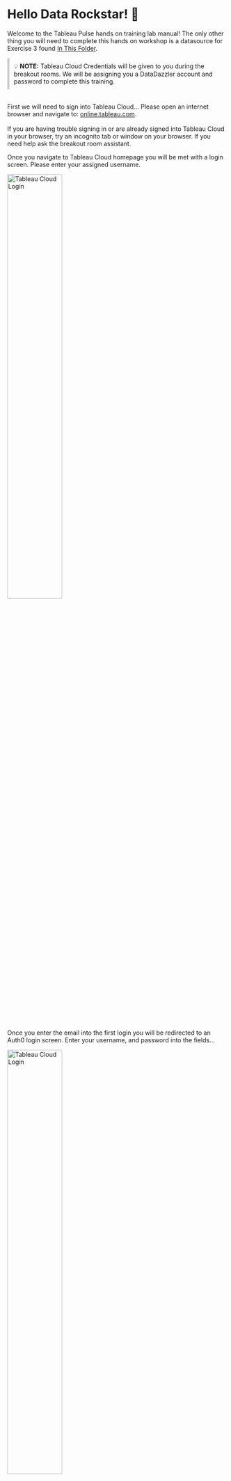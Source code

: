 # Hello Data Rockstar! 🌟

Welcome to the Tableau Pulse hands on training lab manual! The only other thing you will need to complete this hands on workshop is a datasource for Exercise 3 found [In This Folder](https://github.com/JtabZ/HOTPulse/tree/main/Exercise%203%20Data%20Sources).

<div style="background-color: #; padding: 10px; border-left: 5px solid #ccc;">
  💡 <strong>NOTE:</strong> Tableau Cloud Credentials will be given to you during the breakout rooms.  We will be assigning you a DataDazzler account and password to complete this training.
</div>
<br>

First we will need to sign into Tableau Cloud... Please open an internet browser and navigate to: [online.tableau.com](https://online.tableau.com). 
<br>
<br>
If you are having trouble signing in or are already signed into Tableau Cloud in your browser, try an incognito tab or window on your browser.  If you need help ask the breakout room assistant.


Once you navigate to Tableau Cloud homepage you will be met with a login screen. Please enter your assigned username. 
<p align="left">
  <img src="https://i.ibb.co/JpMqY7g/tabcloudlogin2.png" alt="Tableau Cloud Login" width="50%" />
</p>

Once you enter the email into the first login you will be redirected to an Auth0 login screen.  Enter your username, and password into the fields...
<p align="left">
  <img src="https://i.ibb.co/8xm0gTb/auth0login.png" alt="Tableau Cloud Login" width="50%" />
</p>

Once done click continue and you will be signed into Tableau Cloud and you are ready for Exercise 1.  


<br>

# Exercise 1: Scavenger Hunt

## Background

As an emerging artist you have been focusing all of your energy into your passion and aspirations of playing in front of the largest crowds, preferably at **Data Fest**. However, it’s been a lot of time and effort trying to gain attention and visibility. One big area of mystery is who your fanbase is and what they’re resonating with. You decide to leverage **Tableau Pulse**. Pulse will help you make sense of the streaming data, social media engagement, and demographic data to set the foundation for data-driven decision making.

## Objective

Explore your artist metrics through **Tableau Pulse** to discover who your fans are and what resonates with them. Your findings will help shape your future marketing and engagement strategies.

## Instructions
Follow the following clues and uncover the answers using Tableau Pulse metrics. There are hints there if you need assistance. Be sure to take note of your answers to the Clues... We will be going over the answers! 

<details>
  <summary>💡 Exercise Hint</summary>
  <p>There are additional clues <strong>bolded</strong> within the clue itself!</p>
</details>

Open **Tableau Pulse** once logged in.  Find and Click on **Tableau Pulse** in the main menu.
    <p align="Left">
  <img src="https://i.ibb.co/FY5dr0C/pulsehomepage.jpg" alt="Tableau Cloud Login" width="40%" />
</p>

Follow the clues provided below and use **Tableau Pulse** to uncover the answers. Keep track of your answers.

<p align="Left">
  <img src="https://i.ibb.co/TP4PHJD/metricanatomy.png" alt="Tableau Cloud Login" width="100%" />
</p>

### Clue 1: Kickoff to Fan Engagement

Where fans gather, the stars align. Begin where conversations ignite. **Find the date** when the spotlight began to shine and **streams** began to soar. 

<details>
  <summary>💡 <strong>HINT 1</strong></summary>
  <p>Click on the <strong>Streams</strong> metric and scroll to the <strong>Sparkline</strong> to observe when a spike occurs. </p>
</details>
  <details>
  <summary>💡 <strong>HINT 2</strong></summary>
  <p>You can hover over the <strong>Sparkline</strong> to get the date information.
</details>

### Clue 2: Rhythms of Streaming Success

Streaming notes fill the air, from calm **streams** to tidal waves. Locate the metric where data unveils highs and lows. <strong>Which song made the numbers rave?</strong>

<details>
  <summary><strong>💡 HINT 1</strong></summary>
  <p>Click on the <strong>Streams</strong> metric </p>
</details>
  <details>
  <summary>💡 <strong>HINT 2</strong></summary>
  <p>Toggle to the <strong>Breakdown</strong> view OR utilize the <strong>Ask button</strong> in the <strong>Questions section</strong> and type in “Which Song Title has high Streams?” <strong>Ask button</strong> and ask “Does Streams have a new trend?”</p>
  <img src="https://i.ibb.co/7JbdTB9/askbutton.png" alt="Tableau Cloud Login" width="10%" />  <strong>OR</strong>
  <img src="https://i.ibb.co/pW0yk3z/breakdownbutton.png" alt="Tableau Cloud Login" width="40%" />
</details>

### Clue 3: Fanbase Footprint

Fans tune in from far and near, **growing your audience** day by day. From coast to coast, they hold you in their hearts so dear. Discover which **listener location** drums to the beat so you know which show you need to repeat.

<details>
  <summary><strong>💡 HINT 1</strong></summary>
  <p>Which <strong>Listener Location</strong> (State) has the most <strong>Audience Growth</strong>? </p>
</details>
  <details>
  <summary><strong>💡 HINT 2</strong></summary>
  <p>Toggle to the <strong>Breakdown</strong> view</p>
  <img src="https://i.ibb.co/pW0yk3z/breakdownbutton.png" alt="Tableau Cloud Login" width="40%" />
</details>

### Clue 4: Social Media Symphony

Across platforms wide, where do voices echo most? Seek the visual chorus of **number of likes** and **number of shares'** host. Which **Platform** holds the crown, where fans' interactions boast? *(Hint: you need to follow **two** Pulse metrics)*

<details>
  <summary><strong>💡 HINT 1</strong></summary>
  <p>Return the <strong>Pulse homepage</strong> and use the <strong>Search Bar</strong> (top right of screen) OR toggle to <strong>Browse Metrics</strong>. The two metrics are: <strong>Number of Likes</strong> and <strong>Number of Shares</strong></p>
  <img src="https://i.ibb.co/6DSG3yn/searchclick.jpg" alt="Tableau Cloud Login" width="60%" /> </br>
  <strong>OR</strong></br>
  <img src="https://i.ibb.co/nP90dQv/BROWSeclick.jpg" alt="Tableau Cloud Login" width="60%" />
</details>
  <details>
  <summary><strong>💡 HINT 2</strong></summary>
  <p>On each <strong>Metric</strong> page, utilize the <strong>Breakdown</strong> view to find the top <strong>Platform</strong></p>
  <img src="https://i.ibb.co/pW0yk3z/breakdownbutton.png" alt="Tableau Cloud Login" width="40%" />
</details>

### Clue 5: Trendsetter Tunes

Trendsetters tune the public’s ear, making hits appear. Enter **Influencer Engagement** and bring your findings here. What are the **first two words** of the **Content** post influencers pushed, making its climb clear?

<details>
  <summary><strong>💡 HINT 1</strong></summary>
  <p>Return the <strong>Pulse homepage</strong> and use the <strong>Search Bar</strong> (top right of screen) OR toggle to <strong>Browse Metrics</strong> </p>
  <img src="https://i.ibb.co/6DSG3yn/searchclick.jpg" alt="Tableau Cloud Login" width="60%" /></br>
  <strong>OR</strong></br>
  <img src="https://i.ibb.co/nP90dQv/BROWSeclick.jpg" alt="Tableau Cloud Login" width="60%" />
</details>
  <details>
  <summary><strong>💡 HINT 2</strong></summary>
  <p>On the <strong>Metric</strong> page, utilize the <strong>Breakdown</strong> view to find the top <strong>Content</strong> post and subsequently the <strong> first two words.</strong></p>
  <img src="https://i.ibb.co/pW0yk3z/breakdownbutton.png" alt="Tableau Cloud Login" width="40%" />
</details>

<br>

**🎊 WOOOHOOO! You’ve completed the scavenger hunt!**
<br>

<p align="center" style="color: red; font-size: 20px;">
  <strong>🔴 STOP! You have completed the exercise.</strong>
</p>
<p align="center">
  <strong>Please check out the bonus content or wait for the next exercise:</strong>
</p>

### BONUS: Curtain Call

- Summarize your findings and provide insights on how they can impact your strategy moving forward.

<br><br>

# Exercise 2: Create and Curate Pulse Metrics

### Important
This exercise cannot be completed until presenters have moved on past exercise 1.

## 🎵 Step into the Studio
Imagine stepping into the role of a visionary Music Producer, tasked with the thrilling challenge of crafting a groundbreaking EP alongside an Emerging Artist. In this bustling music industry, your mission is to create a unique sound that cuts through the noise and captures the hearts of listeners worldwide.

With **Tableau Pulse** at your fingertips, you have the power to dive deep into data-driven insights that inform every beat and note of your production. This isn't just about making music—it's about sculpting a sonic masterpiece that resonates on a personal level with your audience. You will:

Embrace your new role, harness the data, and start making musical metrics!


## Quick Recap and Setup
- **We are giong to be Creating a new Pulse Metric** from a published Datasource on Tableau Cloud.
- **We will be working from an already published datasource**: It wil be named the same as your username (DataDazzler[x])
- **The Data Source we will be using is in that folder**: it will be named Music Production Details_[Your Username]


## Steps to Create New Pulse Metric Definitions

  - If you aren't already in Tableau Pulse, Click into **Tableau Pulse**.
  <p align="left">
  <img src="https://i.ibb.co/qn9VQ4B/datasourcecheck-V2.jpg" alt="Tableau Cloud Login" width="75%" />
</p>

1. **Create a New Metric Definition**
   - Click on “New Metric Definition”.
     <p align="left">
  <img src="https://i.ibb.co/CV850vd/CREATEMETRICdefinition.jpg" alt="Tableau Cloud Login" width="100%" />
</p>

<div style="background-color: #; padding: 10px; border-left: 5px solid #ccc;">
  💡 <strong>NOTE:</strong> If you can not see the blue "New Metric Definition" button, try refreshing the page.  You will not be able to create a new metric definition until the presenters change your permissions on the Tableau Site.  If the button is still not showing up, you may need to change the zoom level of the browser window.  
</div>
  

   - Select the datasource from step 1b, search if needed.
        <p align="left">
  <img src="https://i.ibb.co/2hSWZjn/musicproductiongrab.jpg" alt="Tableau Cloud Login" width="100%" />
</p>

   - **Metric Definition Setup**:
     - **Name**: Spend
     - **Description**: The running total production spend across all artists.
     - **Value**: Spend
     - **Aggregation**: Sum
     - **Show Sparkline values to date as**: Running total
     - **Time dimension**: Date
     - **Compared to**: Leave as is
     - **Adjustable metrics filters**: Add all options, in order: Artist Name, Campaign Type, Genre, Geographical Location, Listener Age Group, Listener Gender, Song Name
     - **Optional**: Change the "Number Format" to 'Currency'

<table width="100%" cellpadding="0" cellspacing="0">
    <tr>
        <td style="width: 50%; padding-right: 5px;">
            <img src="https://i.ibb.co/YZ3VWy6/metriccreate.png" alt="Tableau Cloud Login" width="100%" />
        </td>
        <td style="width: 50%; padding-left: 5px;">
            <img src="https://i.ibb.co/X7YSQXJ/Metriccreate2.png" alt="Tableau Cloud Login" width="100%" />
        </td>
    </tr>
</table>

   - Click into the “Insights” tab.
        <p align="left">
  <img src="https://i.ibb.co/N7dmSDm/insights.jpg" alt="Tableau Cloud Login" width="50%" />
</p>

   - Change the option for ‘Value going up’ to “Unfavorable”.
        <p align="left">
  <img src="https://i.ibb.co/XC2V0FD/insights45.jpg" alt="Tableau Cloud Login" width="35%" />
</p>

   - Note Insight Types. If you would like to learn more about the insight types hover over the 'i' icon or visit our informational page on [Insight Types](https://help.tableau.com/current/api/rest_api/en-us/REST/rest_api_ref_pulse.htm#insight-types)
        <p align="left">
  <img src="https://i.ibb.co/ZfFtY8J/insights-3.png" alt="Tableau Cloud Login" width="35%" />
</p>

   - Click on **Save Definition**.

<br>

1. **Follow, Adjust, and Ask**
   - 💡 **NOTE:** Some of the screenshots in the lab manual were taken at an earlier date, please note that the numbers, and dates in the screenshots may not match perfectly to what you see on your screen.  The click path and instructions will remain the same.

  - **Follow the Spend Metric**.
        <p align="left">
  <img src="https://i.ibb.co/prRsSjJ/follow.jpg" alt="Tableau Cloud Login" width="100%" />
</p>

   - Click **Breakdown**.
            <p align="left">
  <img src="https://i.ibb.co/54vWWKv/newbreakdown.jpg" alt="Tableau Cloud Login" width="100%" />
</p>

  - Notice the **listener age group** and analyze breakdown.
  - Click into **Genre** and analyze breakdown.
  - Click into **Geographical Location** and analyze breakdown.
   - **Ask Followup Questions**:
     - Click on “Which listener Age Group increased the most?” and take a look at the answer
            <p align="left">
  <img src="https://i.ibb.co/TW3zVNn/newquestion.jpg" alt="Tableau Cloud Login" width="90%" />
</p>

   - Click on “Which Geographical Location had low Spend?” and check out the answer.
     - 💡 **NOTE:** If you do not see the questions mentioned above, please try any similar followup question presented. The questions, and order of the questions are determined by adjustable metric filters.

   - Click on “ASK” and type “Is there a new trend?”
          <p align="left">
  <img src="https://i.ibb.co/SvTSBSN/newask.jpg" alt="Tableau Cloud Login" width="90%" />
</p>
  
   - Feel free to click on a few additional generated questions if you would like. Reflect on what you have learned about the metric you just created and let's move on to creating a related metric.
   - **Create a Related Metric**:
     - Scroll to top and click on Adjust.
            <p align="left">
  <img src="https://i.ibb.co/jHjtPwK/adjust.jpg" alt="Tableau Cloud Login" width="100%" />
</p>

   - Click on **Week to Date”** and change to **“Year to Date”**.
            <p align="left">
  <img src="https://i.ibb.co/qs9mVb7/adjust2.jpg" alt="Tableau Cloud Login" width="40%" />
</p>

   - Click **blue checkmark** to make the adjustment.
          <p align="left">
  <img src="https://i.ibb.co/MNGtq81/adjustclick.jpg" alt="Tableau Cloud Login" width="30%" />
</p>

   - Follow the new related metric you just created by clicking **"Follow"**.
          <p align="left">
  <img src="https://i.ibb.co/z4BJ0dk/followagain.jpg" alt="Tableau Cloud Login" width="100%" />
</p>

   - Click back to “followed metrics”.
          <p align="left">
  <img src="https://i.ibb.co/rs2nLJ6/backtometrics.jpg" alt="Tableau Cloud Login" width="75%" />
</p>

<br>
<p align="center" style="color: red; font-size: 20px;">
  <strong>🔴 STOP! You have completed the exercise.</strong>
</p>
<p align="center">
  <strong>Please check out the bonus content or wait for the next exercise:</strong>
</p>
<br>

## BONUS: Mastering the Mix
Create more metrics from the Music Production data source... Download counts, engagement rate, chart positions, playlist adds, reach, etc., can all have similar click paths with similar filters.

<br><br>
# Exercise 3: Publish Data Source and Pulse Metric

## 🎤 Welcome to Your New Gig as a Festival Planner!
You've rocked the music world by producing an EP, and now it's time to amp up your game as a Festival Planner! Dive into the vibrant and exhilarating world of music festivals, where you'll be the maestro behind the scenes. Armed with **Tableau Pulse**, you're set to masterfully coordinate sponsorship and ROI, handpick stellar artists, and craft marketing strategies that strike a chord with fans far and wide. 

## Publish a Data Source using Tableau Cloud
- The first thing you are going to need is to download the Datasource for upload.  
- You can [Download the Data Source Here](https://github.com/JtabZ/HOTPulse/tree/main/Exercise%203%20Data%20Sources) (if you have trouble accessing or downloading let your room assistant know and we will provide another link)
- Navigate back to **Tableau Cloud** from **Tableau Pulse**.
<p align="left">
  <img src="https://i.ibb.co/0MfXSQS/backtocloud23.jpg" alt="Tableau Cloud Login" width="75%" />
</p>

- Click **Explore**.
<p align="left">
  <img src="https://i.ibb.co/wgRNsKJ/clickexplore.jpg" alt="Tableau Cloud Login" width="20%" />
</p>

- Select **New > Published datasource**.
<p align="left">
  <img src="https://i.ibb.co/zZfDTQR/pubblisheddatasource45.jpg" alt="Tableau Cloud Login" width="75%" />
</p>

- Notice all the options for connectors.
- Click on **"Files" > "Upload from Computer"**
<p align="left">
  <img src="https://i.ibb.co/0CVQv5q/connecttodatawindow.jpg" alt="Tableau Cloud Login" width="100%" />
</p>

- Locate the Vendor Sponsor and ROI.csv file you downloaded to your computer.  You will very likely find it in the "Downloads" folder. Wait for the datasource to upload and wait for the preview.

- Click **File > Publish**.
    <p align="left">
  <img src="https://i.ibb.co/gZq3RCx/publish.jpg" alt="Tableau Cloud Login" width="40%" />
</p>

- Publish your data into your **DataDazzler Folder** > Carrot dropdown to **"Exercise 3"**. Keep the name "Vendor Sponsor and ROI". Press **Publish**
    <p align="left">
  <img src="https://i.ibb.co/mG0sDFC/publish2.jpg" alt="Tableau Cloud Login" width="40%" />
</p>

- After publishing click "Close"
- File > Close

## Create a Metric from The Data Source
- Click back into **Tableau Pulse**.
- Click **"New Metric"**.
    <p align="left">
  <img src="https://i.ibb.co/CV850vd/CREATEMETRICdefinition.jpg" alt="Tableau Cloud Login" width="100%" />
</p>

- Choose the **"Vendor Sponsor and ROI"** data source that you published into the Exercise 3 folder.
    <p align="left">
  <img src="https://i.ibb.co/s6289VS/selectdatasource2.jpg" alt="Tableau Cloud Login" width="75%" />
</p>

- Set up a new metric using what you learned from Exercise 2:
  - Choose a focus such as **Investment, ROI, or Sales/Engagement** 
  - Add filters of your choice.  Here is one recommendation:
    - **Name**: Investment
    - **Description**: The investment cost of Vendor or Sponsor
    - **Measure**: Investment
    - **Time Dimension**: Date
    - **Adjustable metric filters**: Sponsorship Focus Area, Sponsorship Type, Product Category, Vendor/Sponsor Name

<table width="100%" cellpadding="0" cellspacing="0">
    <tr>
        <td style="width: 50%; padding-right: 5px;">
            <img src="https://i.ibb.co/K7ZjfLr/exercise3-metricscreens.jpg" alt="Tableau Cloud Login" width="100%" />
        </td>
        <td style="width: 50%; padding-left: 5px;">
            <img src="https://i.ibb.co/h9FWbqq/exercise3-metricscreens2.jpg" alt="Tableau Cloud Login" width="100%" />
        </td>
    </tr>
</table>

-  Click on **Save Definition** to save your Investment Metric.
- 💡 **Important Note**: Be sure to **Follow** any of the metrics you create. Many others will also be creating metrics, so it could get crowded at the moment. Name metrics with your initials to keep them organized.
<p align="left">
  <img src="https://i.ibb.co/kcVQp5y/digest.png" alt="Tableau Cloud Login" width="100%" />
</p>

<br>
<p align="center" style="color: red; font-size: 20px;">
  <strong>🔴 STOP! You have completed the exercise.</strong>
</p>
<p align="center">
  <strong>Please check out the bonus content or wait for the next exercise:</strong>
</p>
<br>

<br>

# 🌟 BONUS: Encore! Encore! Encore!

After you've completed the main exercises, take your data exploration to the next level. Dive deeper into the world of data and music festivals with this bonus challenge:

- **Explore More**: Use any of the datasources found in the folder on the desktop to continue creating metrics and pursuing your **"Data Fest"** goals.
- **Unleash Creativity**: Feel free to use any part of the platform to analyze and explore your data rockstar double life. Whether it’s adjusting filters, creating new metrics, or exploring different data visualizations, let your creativity guide you.
- **Share Insights**: If you discover something interesting, consider sharing it with your peers. Insightful findings can spark great conversations and lead to even more innovative ideas.

### 🎵 Let the Data Play
This is your chance to show off your skills and find insights that could illuminate your path as a data-driven festival planner. Enjoy the process, and let your inner data rockstar shine!